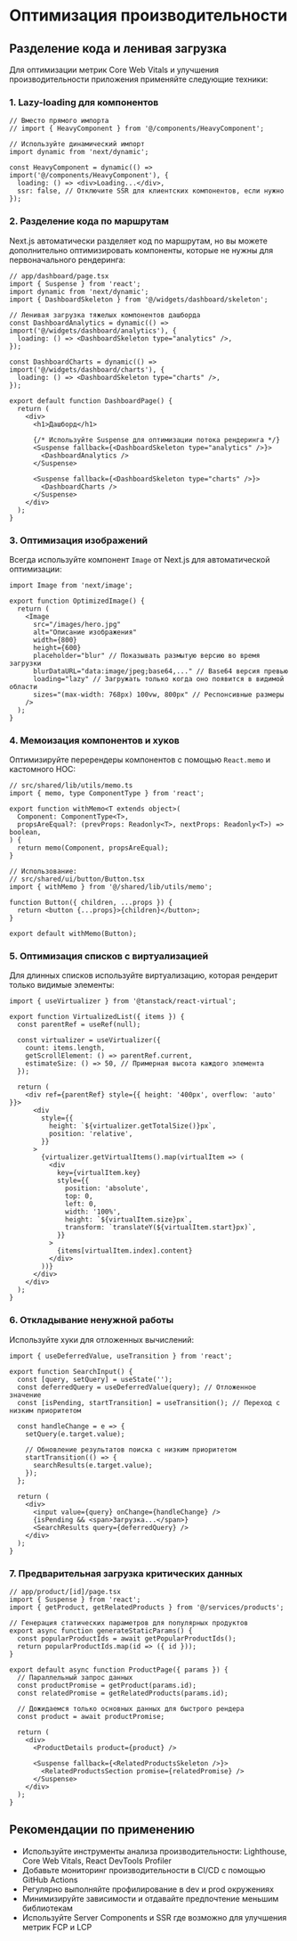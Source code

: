 # Оптимизация производительности

## Разделение кода и ленивая загрузка

Для оптимизации метрик Core Web Vitals и улучшения производительности приложения применяйте следующие техники:

### 1. Lazy-loading для компонентов

```tsx
// Вместо прямого импорта
// import { HeavyComponent } from '@/components/HeavyComponent';

// Используйте динамический импорт
import dynamic from 'next/dynamic';

const HeavyComponent = dynamic(() => import('@/components/HeavyComponent'), {
  loading: () => <div>Loading...</div>,
  ssr: false, // Отключите SSR для клиентских компонентов, если нужно
});
```

### 2. Разделение кода по маршрутам

Next.js автоматически разделяет код по маршрутам, но вы можете дополнительно оптимизировать компоненты, которые не нужны для первоначального рендеринга:

```tsx
// app/dashboard/page.tsx
import { Suspense } from 'react';
import dynamic from 'next/dynamic';
import { DashboardSkeleton } from '@/widgets/dashboard/skeleton';

// Ленивая загрузка тяжелых компонентов дашборда
const DashboardAnalytics = dynamic(() => import('@/widgets/dashboard/analytics'), {
  loading: () => <DashboardSkeleton type="analytics" />,
});

const DashboardCharts = dynamic(() => import('@/widgets/dashboard/charts'), {
  loading: () => <DashboardSkeleton type="charts" />,
});

export default function DashboardPage() {
  return (
    <div>
      <h1>Дашборд</h1>

      {/* Используйте Suspense для оптимизации потока рендеринга */}
      <Suspense fallback={<DashboardSkeleton type="analytics" />}>
        <DashboardAnalytics />
      </Suspense>

      <Suspense fallback={<DashboardSkeleton type="charts" />}>
        <DashboardCharts />
      </Suspense>
    </div>
  );
}
```

### 3. Оптимизация изображений

Всегда используйте компонент `Image` от Next.js для автоматической оптимизации:

```tsx
import Image from 'next/image';

export function OptimizedImage() {
  return (
    <Image
      src="/images/hero.jpg"
      alt="Описание изображения"
      width={800}
      height={600}
      placeholder="blur" // Показывать размытую версию во время загрузки
      blurDataURL="data:image/jpeg;base64,..." // Base64 версия превью
      loading="lazy" // Загружать только когда оно появится в видимой области
      sizes="(max-width: 768px) 100vw, 800px" // Респонсивные размеры
    />
  );
}
```

### 4. Мемоизация компонентов и хуков

Оптимизируйте перерендеры компонентов с помощью `React.memo` и кастомного HOC:

```tsx
// src/shared/lib/utils/memo.ts
import { memo, type ComponentType } from 'react';

export function withMemo<T extends object>(
  Component: ComponentType<T>,
  propsAreEqual?: (prevProps: Readonly<T>, nextProps: Readonly<T>) => boolean,
) {
  return memo(Component, propsAreEqual);
}

// Использование:
// src/shared/ui/button/Button.tsx
import { withMemo } from '@/shared/lib/utils/memo';

function Button({ children, ...props }) {
  return <button {...props}>{children}</button>;
}

export default withMemo(Button);
```

### 5. Оптимизация списков с виртуализацией

Для длинных списков используйте виртуализацию, которая рендерит только видимые элементы:

```tsx
import { useVirtualizer } from '@tanstack/react-virtual';

export function VirtualizedList({ items }) {
  const parentRef = useRef(null);

  const virtualizer = useVirtualizer({
    count: items.length,
    getScrollElement: () => parentRef.current,
    estimateSize: () => 50, // Примерная высота каждого элемента
  });

  return (
    <div ref={parentRef} style={{ height: '400px', overflow: 'auto' }}>
      <div
        style={{
          height: `${virtualizer.getTotalSize()}px`,
          position: 'relative',
        }}
      >
        {virtualizer.getVirtualItems().map(virtualItem => (
          <div
            key={virtualItem.key}
            style={{
              position: 'absolute',
              top: 0,
              left: 0,
              width: '100%',
              height: `${virtualItem.size}px`,
              transform: `translateY(${virtualItem.start}px)`,
            }}
          >
            {items[virtualItem.index].content}
          </div>
        ))}
      </div>
    </div>
  );
}
```

### 6. Откладывание ненужной работы

Используйте хуки для отложенных вычислений:

```tsx
import { useDeferredValue, useTransition } from 'react';

export function SearchInput() {
  const [query, setQuery] = useState('');
  const deferredQuery = useDeferredValue(query); // Отложенное значение
  const [isPending, startTransition] = useTransition(); // Переход с низким приоритетом

  const handleChange = e => {
    setQuery(e.target.value);

    // Обновление результатов поиска с низким приоритетом
    startTransition(() => {
      searchResults(e.target.value);
    });
  };

  return (
    <div>
      <input value={query} onChange={handleChange} />
      {isPending && <span>Загрузка...</span>}
      <SearchResults query={deferredQuery} />
    </div>
  );
}
```

### 7. Предварительная загрузка критических данных

```tsx
// app/product/[id]/page.tsx
import { Suspense } from 'react';
import { getProduct, getRelatedProducts } from '@/services/products';

// Генерация статических параметров для популярных продуктов
export async function generateStaticParams() {
  const popularProductIds = await getPopularProductIds();
  return popularProductIds.map(id => ({ id }));
}

export default async function ProductPage({ params }) {
  // Параллельный запрос данных
  const productPromise = getProduct(params.id);
  const relatedPromise = getRelatedProducts(params.id);

  // Дожидаемся только основных данных для быстрого рендера
  const product = await productPromise;

  return (
    <div>
      <ProductDetails product={product} />

      <Suspense fallback={<RelatedProductsSkeleton />}>
        <RelatedProductsSection promise={relatedPromise} />
      </Suspense>
    </div>
  );
}
```

## Рекомендации по применению

- Используйте инструменты анализа производительности: Lighthouse, Core Web Vitals, React DevTools Profiler
- Добавьте мониторинг производительности в CI/CD с помощью GitHub Actions
- Регулярно выполняйте профилирование в dev и prod окружениях
- Минимизируйте зависимости и отдавайте предпочтение меньшим библиотекам
- Используйте Server Components и SSR где возможно для улучшения метрик FCP и LCP
